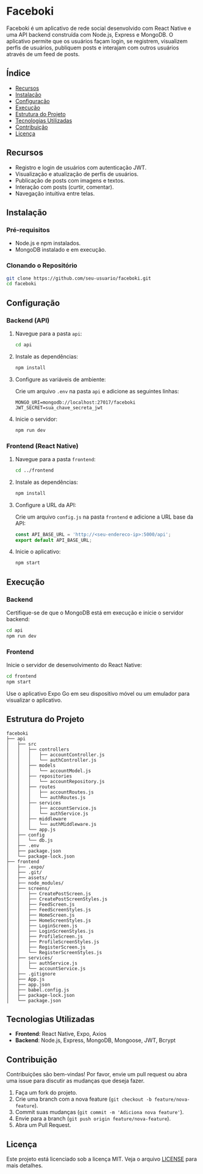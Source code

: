 
# Faceboki

Faceboki é um aplicativo de rede social desenvolvido com React Native e uma API backend construída com Node.js, Express e MongoDB. O aplicativo permite que os usuários façam login, se registrem, visualizem perfis de usuários, publiquem posts e interajam com outros usuários através de um feed de posts.

## Índice

- [Recursos](#recursos)
- [Instalação](#instalação)
- [Configuração](#configuração)
- [Execução](#execução)
- [Estrutura do Projeto](#estrutura-do-projeto)
- [Tecnologias Utilizadas](#tecnologias-utilizadas)
- [Contribuição](#contribuição)
- [Licença](#licença)

## Recursos

- Registro e login de usuários com autenticação JWT.
- Visualização e atualização de perfis de usuários.
- Publicação de posts com imagens e textos.
- Interação com posts (curtir, comentar).
- Navegação intuitiva entre telas.

## Instalação

### Pré-requisitos

- Node.js e npm instalados.
- MongoDB instalado e em execução.

### Clonando o Repositório

```bash
git clone https://github.com/seu-usuario/faceboki.git
cd faceboki
```

## Configuração

### Backend (API)

1. Navegue para a pasta `api`:

    ```bash
    cd api
    ```

2. Instale as dependências:

    ```bash
    npm install
    ```

3. Configure as variáveis de ambiente:

    Crie um arquivo `.env` na pasta `api` e adicione as seguintes linhas:

    ```plaintext
    MONGO_URI=mongodb://localhost:27017/faceboki
    JWT_SECRET=sua_chave_secreta_jwt
    ```

4. Inicie o servidor:

    ```bash
    npm run dev
    ```

### Frontend (React Native)

1. Navegue para a pasta `frontend`:

    ```bash
    cd ../frontend
    ```

2. Instale as dependências:

    ```bash
    npm install
    ```

3. Configure a URL da API:

    Crie um arquivo `config.js` na pasta `frontend` e adicione a URL base da API:

    ```javascript
    const API_BASE_URL = 'http://<seu-endereco-ip>:5000/api';
    export default API_BASE_URL;
    ```

4. Inicie o aplicativo:

    ```bash
    npm start
    ```

## Execução

### Backend

Certifique-se de que o MongoDB está em execução e inicie o servidor backend:

```bash
cd api
npm run dev
```

### Frontend

Inicie o servidor de desenvolvimento do React Native:

```bash
cd frontend
npm start
```

Use o aplicativo Expo Go em seu dispositivo móvel ou um emulador para visualizar o aplicativo.

## Estrutura do Projeto

```
faceboki
├── api
│   ├── src
│   │   ├── controllers
│   │   │   ├── accountController.js
│   │   │   └── authController.js
│   │   ├── models
│   │   │   └── accountModel.js
│   │   ├── repositories
│   │   │   └── accountRepository.js
│   │   ├── routes
│   │   │   ├── accountRoutes.js
│   │   │   └── authRoutes.js
│   │   ├── services
│   │   │   ├── accountService.js
│   │   │   └── authService.js
│   │   ├── middleware
│   │   │   └── authMiddleware.js
│   │   └── app.js
│   ├── config
│   │   └── db.js
│   ├── .env
│   ├── package.json
│   └── package-lock.json
├── frontend
│   ├── .expo/
│   ├── .git/
│   ├── assets/
│   ├── node_modules/
│   ├── screens/
│   │   ├── CreatePostScreen.js
│   │   ├── CreatePostScreenStyles.js
│   │   ├── FeedScreen.js
│   │   ├── FeedScreenStyles.js
│   │   ├── HomeScreen.js
│   │   ├── HomeScreenStyles.js
│   │   ├── LoginScreen.js
│   │   ├── LoginScreenStyles.js
│   │   ├── ProfileScreen.js
│   │   ├── ProfileScreenStyles.js
│   │   ├── RegisterScreen.js
│   │   └── RegisterScreenStyles.js
│   ├── services/
│   │   ├── authService.js
│   │   └── accountService.js
│   ├── .gitignore
│   ├── App.js
│   ├── app.json
│   ├── babel.config.js
│   ├── package-lock.json
│   └── package.json
```

## Tecnologias Utilizadas

- **Frontend**: React Native, Expo, Axios
- **Backend**: Node.js, Express, MongoDB, Mongoose, JWT, Bcrypt

## Contribuição

Contribuições são bem-vindas! Por favor, envie um pull request ou abra uma issue para discutir as mudanças que deseja fazer.

1. Faça um fork do projeto.
2. Crie uma branch com a nova feature (`git checkout -b feature/nova-feature`).
3. Commit suas mudanças (`git commit -m 'Adiciona nova feature'`).
4. Envie para a branch (`git push origin feature/nova-feature`).
5. Abra um Pull Request.

## Licença

Este projeto está licenciado sob a licença MIT. Veja o arquivo [LICENSE](LICENSE) para mais detalhes.
